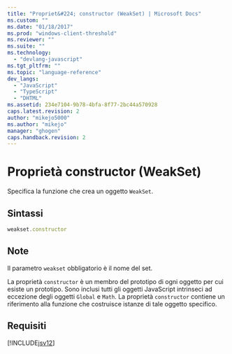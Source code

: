 ```yaml
---
title: "Propriet&#224; constructor (WeakSet) | Microsoft Docs"
ms.custom: ""
ms.date: "01/18/2017"
ms.prod: "windows-client-threshold"
ms.reviewer: ""
ms.suite: ""
ms.technology: 
  - "devlang-javascript"
ms.tgt_pltfrm: ""
ms.topic: "language-reference"
dev_langs: 
  - "JavaScript"
  - "TypeScript"
  - "DHTML"
ms.assetid: 234e7104-9b78-4bfa-8f77-2bc44a570928
caps.latest.revision: 2
author: "mikejo5000"
ms.author: "mikejo"
manager: "ghogen"
caps.handback.revision: 2
---
```

# Propriet&#224; constructor (WeakSet)
Specifica la funzione che crea un oggetto `WeakSet`.  
  
## Sintassi  
  
```javascript  
weakset.constructor  
```  
  
## Note  
 Il parametro `weakset` obbligatorio è il nome del set.  
  
 La proprietà `constructor` è un membro del prototipo di ogni oggetto per cui esiste un prototipo.  Sono inclusi tutti gli oggetti JavaScript intrinseci ad eccezione degli oggetti `Global` e `Math`.  La proprietà `constructor` contiene un riferimento alla funzione che costruisce istanze di tale oggetto specifico.  
  
## Requisiti  
 [!INCLUDE[jsv12](../../javascript/reference/includes/jsv12-md.md)]